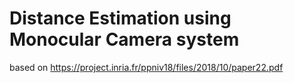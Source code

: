 # Distance Estimation using Monocular Camera system
   based on https://project.inria.fr/ppniv18/files/2018/10/paper22.pdf
